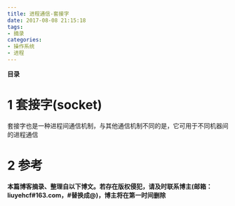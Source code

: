 ```yaml
---
title: 进程通信-套接字
date: 2017-08-08 21:15:18
tags: 
- 摘录
categories: 
- 操作系统
- 进程
---
```


__目录__

<!-- toc -->
<!--more-->

# 1 套接字(socket)

套接字也是一种进程间通信机制，与其他通信机制不同的是，它可用于不同机器间的进程通信

# 2 参考

__本篇博客摘录、整理自以下博文。若存在版权侵犯，请及时联系博主(邮箱：liuyehcf#163.com，#替换成@)，博主将在第一时间删除__


